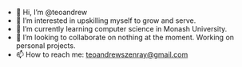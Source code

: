 - 👋 Hi, I’m @teoandrew
- 👀 I’m interested in upskilling myself to grow and serve. 
- 🌱 I’m currently learning computer science in Monash University.
- 💞️ I’m looking to collaborate on nothing at the moment. Working on personal projects.
- 📫 How to reach me: teoandrewszenray@gmail.com

<!---
teoandrew/teoandrew is a ✨ special ✨ repository because its `README.md` (this file) appears on your GitHub profile.
You can click the Preview link to take a look at your changes.
--->
